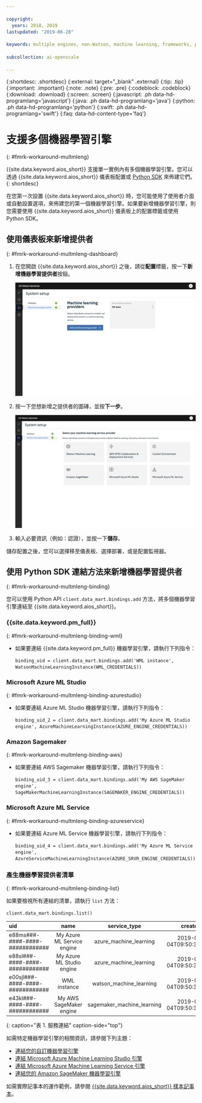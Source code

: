 ```yaml
---

copyright:
  years: 2018, 2019
lastupdated: "2019-06-28"

keywords: multiple engines, non-Watson, machine learning, frameworks, provision

subcollection: ai-openscale

---
```


{:shortdesc: .shortdesc}
{:external: target="_blank" .external}
{:tip: .tip}
{:important: .important}
{:note: .note}
{:pre: .pre}
{:codeblock: .codeblock}
{:download: .download}
{:screen: .screen}
{:javascript: .ph data-hd-programlang='javascript'}
{:java: .ph data-hd-programlang='java'}
{:python: .ph data-hd-programlang='python'}
{:swift: .ph data-hd-programlang='swift'}
{:faq: data-hd-content-type='faq'}

# 支援多個機器學習引擎
{: #fmrk-workaround-multmleng}

{{site.data.keyword.aios_short}} 支援單一實例內有多個機器學習引擎。您可以透過 {{site.data.keyword.aios_short}} 儀表板配置或 [Python SDK](http://ai-openscale-python-client.mybluemix.net/?cm_mc_uid=70732728440115575086192&cm_mc_sid_50200000=62539451560175957820) 來佈建它們。
{: shortdesc}

在您第一次設置 {{site.data.keyword.aios_short}} 時，您可能使用了使用者介面或自動設置選項，來佈建您的第一個機器學習引擎。如果要新增機器學習引擎，則您需要使用 {{site.data.keyword.aios_short}} 儀表板上的配置標籤或使用 Python SDK。

## 使用儀表板來新增提供者
{: #fmrk-workaround-multmleng-dashboard}

1. 在您開啟 {{site.data.keyword.aios_short}} 之後，請從**配置**標籤，按一下**新增機器學習提供者**按鈕。

   ![機器學習提供者視窗中會顯示「新增提供者」按鈕](images/wos-configure-multi-providers.png)

2. 按一下您想新增之提供者的圖磚，並按**下一步**。

   ![會顯示機器學習提供者選擇畫面](images/wos-machine-learning-providers-selection.png)

3. 輸入必要資訊（例如：認證），並按一下**儲存**。

儲存配置之後，您可以選擇移至儀表板、選擇部署，或是配置監視器。


## 使用 Python SDK 連結方法來新增機器學習提供者
{: #fmrk-workaround-multmleng-binding}

您可以使用 Python API `client.data_mart.bindings.add` 方法，將多個機器學習引擎連結至 {{site.data.keyword.aios_short}}。 

### {{site.data.keyword.pm_full}}
{: #fmrk-workaround-multmleng-binding-wml}

- 如果要連結 {{site.data.keyword.pm_full}} 機器學習引擎，請執行下列指令：

   `binding_uid = client.data_mart.bindings.add('WML instance', WatsonMachineLearningInstance(WML_CREDENTIALS))`

### Microsoft Azure ML Studio
{: #fmrk-workaround-multmleng-binding-azurestudio}

- 如果要連結 Azure ML Studio 機器學習引擎，請執行下列指令：

  `binding_uid_2 = client.data_mart.bindings.add('My Azure ML Studio engine', AzureMachineLearningInstance(AZURE_ENGINE_CREDENTIALS))`

### Amazon Sagemaker
{: #fmrk-workaround-multmleng-binding-aws}

- 如果要連結 AWS Sagemaker 機器學習引擎，請執行下列指令：

  `binding_uid_3 = client.data_mart.bindings.add('My AWS SageMaker engine', SageMakerMachineLearningInstance(SAGEMAKER_ENGINE_CREDENTIALS)) `

### Microsoft Azure ML Service
{: #fmrk-workaround-multmleng-binding-azureservice}

- 如果要連結 Azure ML Service 機器學習引擎，請執行下列指令：

  `binding_uid_4 = client.data_mart.bindings.add('My Azure ML Service engine', AzureServiceMachineLearningInstance(AZURE_SRVR_ENGINE_CREDENTIALS))`

### 產生機器學習提供者清單
{: #fmrk-workaround-multmleng-binding-list}

如果要檢視所有連結的清單，請執行 `list` 方法：

`client.data_mart.bindings.list()`


| uid | name | service_type | created |
|:---|:---:|:---:|:---:
| e88ms###-####-####-############ | My Azure ML Service engine | azure_machine_learning | 2019-04-04T09:50:33.189Z |
| e88sl###-####-####-############ | My Azure ML Studio engine | azure_machine_learning | 2019-04-04T09:50:33.186Z |
| e00sjl###-####-####-############ | WML instance | watson_machine_learning | 2019-03-04T09:50:33.338Z |
| e43kl###-####-####-############ | My AWS SageMaker engine | sagemaker_machine_learning | 2019-04-04T09:50:33.186Z |
{: caption="表 1. 服務連結" caption-side="top"}


如需特定機器學習引擎的相關資訊，請參閱下列主題：

- [連結您的自訂機器學習引擎](/docs/services/ai-openscale?topic=ai-openscale-cml-cusbind#cml-cusbind)
- [連結 Microsoft Azure Machine Learning Studio 引擎](/docs/services/ai-openscale?topic=ai-openscale-cml-azbind#cml-azbind)
- [連結 Microsoft Azure Machine Learning Service 引擎](/docs/services/ai-openscale?topic=ai-openscale-cml-azsrvconfig#cml-azsrvbind)
- [連結您的 Amazon SageMaker 機器學習引擎](/docs/services/ai-openscale?topic=ai-openscale-cml-smbind#cml-smbind)


如需實際記事本的運作範例，請參閱 [{{site.data.keyword.aios_short}} 樣本記事本](https://github.com/pmservice/ai-openscale-tutorials/tree/master/notebooks)。

